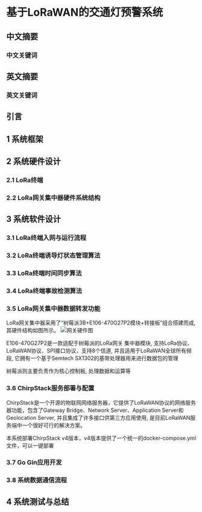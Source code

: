 # 基于LoRaWAN的交通灯预警系统
## 中文摘要
### 中文关键词
## 英文摘要
### 英文关键词
## 引言
## 1 系统框架
## 2 系统硬件设计
### 2.1 LoRa终端
### 2.2 LoRa网关集中器硬件系统结构
## 3 系统软件设计
### 3.1 LoRa终端入网与运行流程
### 3.2 LoRa终端诱导灯状态管理算法
### 3.3 LoRa终端时间同步算法
### 3.4 LoRa终端事故检测算法
### 3.5 LoRa网关集中器数据转发功能
LoRa网关集中器采用了“树莓派3B+E106-470G27P2模块+转接板”组合搭建而成, 其硬件结构如图所示。
![网关硬件图](./pics/网关硬件图.png)

E106-470G27P2是一款适配于树莓派的LoRa网关
集中器模块, 支持LoRa协议、LoRaWAN协议、SPI接口协议，支持8个信道, 并且适用于LoRaWAN全球所有频段, 它拥有一个基于Semtech SX1302的基带处理器用来进行数据包的管理

树莓派则主要负责作为核心控制板, 处理数据和运算等
### 3.6 ChirpStack服务部署与配置
ChirpStack是一个开源的物联网网络服务器，它提供了LoRaWAN协议的网络服务器功能，包含了Gateway Bridge、Network Server、Application Server和Geolocation Server, 并且集成了许多接口供第三方应用使用, 是目前LoRaWAN服务端中一个很好可行的解决方案。

本系统部署ChirpStack v4版本，v4版本提供了一个统一的docker-compose.yml文件，可以一键部署
### 3.7 Go Gin应用开发
### 3.8 系统数据通信流程
## 4 系统测试与总结